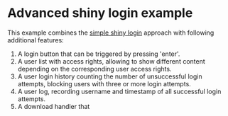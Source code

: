 # Advanced shiny login example

This example combines the [simple shiny login](http://link) approach with following additional features:

1. A login button that can be triggered by pressing 'enter'.
2. A user list with access rights, allowing to show different content depending on the corresponding user access rights.
3. A user login history counting the number of unsuccessful login attempts, blocking users with three or more login attempts.
4. A user log, recording username and timestamp of all successful login attempts.
5. A download handler that